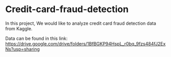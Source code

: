 # Credit-card-fraud-detection
In this project, We would like to analyze credit card fraud detection data from Kaggle.

Data can be found in this link:
https://drive.google.com/drive/folders/1BfBGKP94HspL_r0bq_9fzs484fJ2ExNs?usp=sharing

